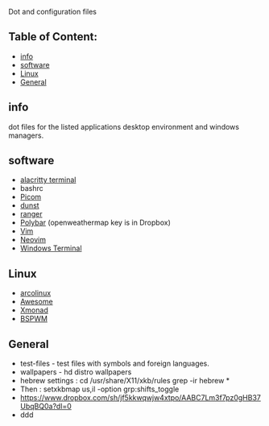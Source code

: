 
Dot and configuration files
## Table of Content:
* [info](#info)
* [software](#software)
* [Linux](#Linux)
* [General](#General)

##  info
dot files for the listed applications desktop environment and windows managers.

## software
* [alacritty terminal](https://github.com/alacritty/alacritty)
* bashrc
* [Picom](https://github.com/yshui/picom)
* [dunst](https://dunst-project.org/)
* [ranger](https://github.com/ranger/ranger)
* [Polybar](https://polybar.github.io/) (openweathermap key is in Dropbox)
* [Vim](https://github.com/vim/vim)
* [Neovim](https://github.com/neovim/neovim)
* [Windows Terminal](https://github.com/Microsoft/Terminal)

## Linux
* [arcolinux](https://arcolinux.info/)
* [Awesome](https://awesomewm.org/)
* [Xmonad](https://xmonad.org/)
* [BSPWM](https://github.com/baskerville/bspwm)

## General
* test-files - test files with symbols and foreign languages.
* wallpapers - hd distro wallpapers
* hebrew settings : cd /usr/share/X11/xkb/rules grep -ir hebrew *
* Then : setxkbmap us,il -option grp:shifts_toggle
* https://www.dropbox.com/sh/jf5kkwqwjw4xtpo/AABC7Lm3f7pz0gHB37UbqBQ0a?dl=0
* ddd
